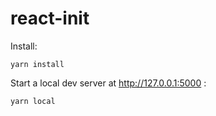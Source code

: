 # react-init

Install:

    yarn install

Start a local dev server at http://127.0.0.1:5000 :

    yarn local


